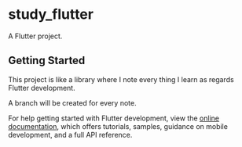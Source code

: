 # study_flutter

A Flutter project.

## Getting Started

This project is like a library where I note every thing I learn as regards Flutter development.

A branch will be created for every note.

For help getting started with Flutter development, view the
[online documentation](https://docs.flutter.dev/), which offers tutorials,
samples, guidance on mobile development, and a full API reference.
